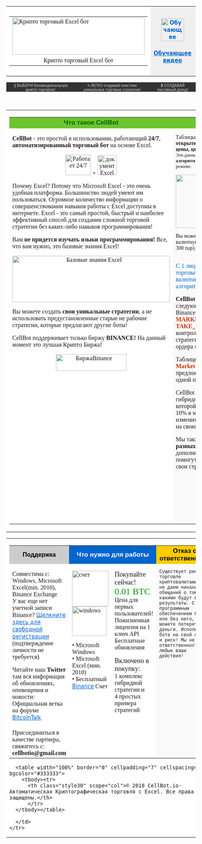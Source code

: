 <!DOCTYPE html PUBLIC "-//W3C//DTD XHTML 1.0 Transitional//EN" "http://www.w3.org/TR/xhtml1/DTD/xhtml1-transitional.dtd">
<!-- saved from url=(0038)file:///C:/DM/ImagesforBOT/index4.html -->
<html xmlns="http://www.w3.org/1999/xhtml"><head><meta http-equiv="Content-Type" content="text/html; charset=utf-8" />

<title>Крипто торговый Excel бот CellBot</title>
<style type="text/css">
<!--
body {
	background-image: url(cells_back.gif);
	font-size: 14px;
	text-align: justify;
}
#id1 {
	font-family: "Lucida Grande", "Lucida Sans Unicode", "Lucida Sans", "DejaVu Sans", Verdana, sans-serif;
	background-color: #FFFFFF;
	margin: 0px;
	padding: 0px;
	list-style-type: none;
	background-image: url(cells1.gif);
	border-radius: 5px;
}
#id2 {
	font-family: Arial, Helvetica, sans-serif;
	background-color: #333333;
	margin: 0px;
	padding: 0px;
	border-style: none;
	color: #000000;
}
a:link {
	color: #0066CC;
}
a:visited {
	color: #0000CC;
}
a:hover {
	color: #3399CC;
}
a:active {
	color: #0066FF;
}
a {
	font-family: "Gill Sans", "Gill Sans MT", "Myriad Pro", "DejaVu Sans Condensed", Helvetica, Arial, sans-serif;
}
#id3 {
}
h1,h2,h3,h4,h5,h6 {
	font-family: "Lucida Grande", "Lucida Sans Unicode", "Lucida Sans", "DejaVu Sans", Verdana, sans-serif;
}
.style4 {
	color: #CC3300;
	font-weight: bold;
}
.style5 {color: #0066CC}
.style7 {font-size: 12}
body,td,th {
	font-family: Georgia, Times New Roman, Times, serif;
}
.style12 {color: #CCCCCC}
.style17 {font-size: 10; color: #CCCCCC; font-family: Arial, Helvetica, sans-serif; }
.style22 {font-size: 17px; font-family: Verdana, Arial, Helvetica, sans-serif; color: #006600; }
.style24 {font-size: 16}
.style25 {font-size: 17px; font-family: Verdana, Arial, Helvetica, sans-serif; color: #FFFFFF; }
.style26 {font-size: 18px}
.style27 {
	font-size: 24px;
	color: #009900;
}
.style28 {font-size: 17px; font-family: Verdana, Arial, Helvetica, sans-serif; color: #000000; }
.style29 {
	font-size: 12px;
	font-family: "Courier New", Courier, monospace;
}
.style30 {font-size: 9px; color: #CCCCCC; font-family: Verdana, Arial, Helvetica, sans-serif; }
.style32 {font-size: 16; color: #000000; }
-->
</style>
<meta name="Description" content="Крипто торговый Excel бот CellBot">
<meta name="Keywords" content="Крипто, торговый, Exce,l бот ">
</head>
<body leftmargin="0" topmargin="0" marginwidth="0" marginheight="0">

<div class="c1_01" id="id1">
  <table width="100%" border="0" cellspacing="3" cellpadding="0">
    <tbody><tr>
      <td>
        <table width="100%" border="0" cellspacing="0" cellpadding="0">
          <tbody><tr>
            <td><img src="./index_cellbot_files/Logo1.gif" alt="Крипто торговый Excel бот" width="352" height="99"></td>
          </tr>
          <tr>
            <td><div align="center"> Крипто торговый Excel бот            </div></td>
          </tr>
      </tbody></table></td>
      <td width="15%" bgcolor="#f0f0f0"><h4 align="center"><a href="http://www.cellbot.io/p/tutorial.html" target="_blank"><img src="./index_cellbot_files/sign_info.gif" alt="Обучающее видео" width="61" height="61"></a></h4>
      <h4 align="center"><a href="http://www.cellbot.io/p/tutorial.html" target="_blank">Обучающее видео</a></h4></td>
      <td width="15%" bgcolor="#f0f0f0"><h4 align="center"><a href="https://www.binance.com/?ref=22760377" target="_blank"><img src="./index_cellbot_files/sign_reg.gif" width="61" height="61" alt="Регистрация"></a></h4>
      <h4 align="center"><a href="https://www.binance.com/?ref=22760377" target="_blank">Регистрация</a></h4></td>
      <td width="15%" bgcolor="#f0f0f0"><h4 align="center"><a href="https://bitcointalk.org/index.php?topic=5026148.0" target="_blank"><img src="./index_cellbot_files/sign_forum.gif" alt="Форум" width="61" height="61"></a></h4>
      <h4 align="center"><a href="https://bitcointalk.org/index.php?topic=5026148.0" target="_blank">Форум</a></h4></td>
       <td width="15%"><h4 align="center">+7(999) 00-00-00</h4>
      <h4 align="center"><img src="./index_cellbot_files/sign_phone.gif" alt="Телефон" width="55" height="55"></h4></td>
      <td width="15%"><h4 align="center"><img src="./index_cellbot_files/sign_mail.gif" alt="Почта" width="55" height="55"></h4>
        <h4 align="center">cellbotio @gmail.com</h4></td>
    </tr>
  </tbody></table>
</div>
<div class="cl_02" id="id2">
  <div align="center">
    <table width="80%" height="25" border="0" cellpadding="0" cellspacing="0">
      <tbody><tr>
        <td valign="middle"><div align="center" class="style17"><strong>:)</strong> ВЫБЕРИ безэмоциональную крипто торговлю!</div></td>
      <td valign="middle"><div align="center" class="style12"><span class="style17"><strong>=</strong> ЛЕГКО создавай поистине уникальные торговые стратегии!</span></div></td>
      <td valign="middle"><div align="center" class="style12"><span class="style17"><strong>$</strong> СОЗДАВАЙ пассивный доход!</span></div></td>
    </tr>
    </tbody></table>
  </div>
</div>
<div class="cl_03" id="id3">
  <div align="center"></div>
</div>
<div align="center">
  <p>&nbsp;</p>
  <table width="90%" border="0" cellspacing="0" cellpadding="0">
    <tbody><tr>
      <td bgcolor="#FFFFFF">
	  <table width="100%" border="0" cellspacing="4" cellpadding="7">
          <tbody><tr>
            <th width="32%" bgcolor="#6CC42F" scope="col"><span class="style22">Что такое CellBot</span></th>
            <th bgcolor="#6CC42F" class="style22" scope="col">Как это работает</th>
            <th width="32%" bgcolor="#6CC42F" class="style22" scope="col">Это безопасно</th>
          </tr>
          <tr>
            <td align="left" valign="top"><p align="left" style="font-size: 16px;"><strong>CellBot</strong> - это простой в использовании, работающий <strong>24/7</strong>,<strong> автоматизированный торговый бот</strong> на основе Excel.</p>
              <p align="center" style="font-size: 16px;"><img src="./index_cellbot_files/img247.gif" alt="Работает 24/7" width="68" height="54">   + <img src="./index_cellbot_files/iconXLS2.gif" alt="документ Excel" width="51" height="53"></p>
              <p align="left">Почему Excel? Потому что Microsoft Excel - это очень удобная платформа. Большинство людей умеют им пользоваться. Огромное количество информации о совершенствовании навыков работы с Excel доступны в интернете. Excel - это самый простой, быстрый и наиболее эффективный способ для создания сложной торговой стратегии без каких-либо навыков программирования!</p>
              <p align="left">Вам <strong>не придется изучать языки программирования!</strong> Все, что вам нужно, это базовые знания Excel!</p>
              <p align="center"><img src="./index_cellbot_files/ViewExcel1.gif" alt="Базовые знания Excel" width="419" height="123"></p>
              <p align="left">Вы можете создать <strong>свои уникальные стратегии</strong>, а не использовать предустановленные старые не рабочие стратегии, которые предлагают другие боты!</p>
              <p align="left"><span style="text-align: justify; font-size: 16px;">CellBot поддерживает только биржу <strong>BINANCE!</strong> На данный момент это лучшая Крипто Биржа!</span></p>
              <p align="center"><img src="./index_cellbot_files/Binance.gif" alt="БиржаBinance" width="188" height="44"><br>
              </p></td>
            <td align="left" valign="top" bgcolor="#fafafa"><p align="left" style="font-size: 14px">Таблицы содержат <strong>данные о цене открытия, максимум цены, минимум цены, цене закрытия</strong>.<br>
                <span class="style7">Эти данные позволяют просто создать <strong>любой алгоритм</strong> и запустить его в автоматическом режиме.</span></p>
              <p align="center" style="font-size: 14px"><img src="./index_cellbot_files/Alg.gif" alt="Алгоритм" width="250" height="141"><br>
              </p>
              <p align="left" style="font-size: 14px">Вы можете выбрать любую крипто-валютную пару из списка Binance (более 300 пар).</p>
              <p align="left" style="font-size: 14px"><br>
                <span style="font-size: 16px;"><span class="style5">С 1 лицензией CellBot, Вы сможете торговать 3-мя разными крипто валютными парами, по 3-м алгоритмам одновременно</span>.</span></p>
              <p align="left"><strong>CellBot</strong> может отправить следующие типы  ордеров на биржу Binance: <span class="style4">LIMIT; MARKET;STOP_LOSS_LIMIT; TAKE_PROFIT_LIMIT</span>, которые контролируются вашей текущей стратегией (время выставления ордера макс. 1-2 сек.)</p>
              <p align="left">Таблицы содержат ииформацию <span class="style4">Market Depth</span>, это <span class="style4">10</span> запросов/предложений цены и объема для одной пары.</p>
              <p align="left">CellBot поставляется с нашей гибридной стратегией, результаты которой в прошлом достигали более 10% в месяц. Вы можете легко изменить её или удалить и заменить на свою, если хотите.</p>
              <p align="left">Мы также предоставляем вам <strong>4 разных простых примера</strong> дополнительных стратегий, которые помогут вам понять, как создавать свои стратегии в CellBot!<br>
            </p></td>
            <td align="left" valign="top"><p align="left" style="font-size: 16px"><strong>Да!</strong> Потому что мы просим только ваш ключ API(<span>публичный, а не секретный!</span>) для создания лицензии бота!</p>
              <p align="left" style="font-size: 16px">Мы не можем вывести ваши активы Binance с помощью ключа API (при создании API ключа ни в коем случае не включайте опцию вывода(withdraw)). На самом деле мы даже не можем сделать торговые заказы с помощью API-ключа! Вам нужно будет ввести свой "секретный ключ" в таблицу, для того чтобы  отправлять торговые заявки CellBot!</p>
              <p align="left">Даже если кто-то узнает ваш "секретный ключ" и ваш ключ API, то этот человек не будет в состоянии вывести крипто монеты с вашего счета Binance (если не включена опция вывода(withdraw)!</p>
              <p align="center"><img src="./index_cellbot_files/withdraw.jpg" alt="withdraw" width="211" height="65"></p>
              <p align="left">Вы в любое время можете отключить ваш ключ API на вашем счете Binance, если вы заметите что-то подозрительное!</p>
              <p align="left">Мы не собираем и не храним данные пользователей от покупателей, поэтому если вы потеряли ваш лицензионный ключ API, вам придется купить еще один! Лицензия на уникальный ключ API является пожизненной.</p>
              <p align="left"><span class="style24">CellBot не отправляет данные на сторонние серверы, <strong>все работает на Вашем компьютере!</strong></span></p>
              <p align="center"><span style="font-size: 16px"><img src="./index_cellbot_files/key.gif" alt="key" width="100" height="74"> <img src="./index_cellbot_files/security.gif" alt="Безопасно" width="61" height="74"></span><br>
              </p></td>
          </tr>
      </tbody></table></td>
    </tr>
  </tbody></table>

  <table width="90%" border="0" cellspacing="0" cellpadding="0">
    <tbody><tr>
      <td bgcolor="#FFFFFF">
	  <table width="100%" border="0" cellspacing="4" cellpadding="7">
        <tbody><tr>
          <th width="32%" bgcolor="#CCCCCC" class="style25" scope="col"><span class="style32">Поддержка</span></th>
		  <th colspan="2" bgcolor="#0066CC" class="style25" scope="col">Что нужно для работы</th>
          <th width="32%" bgcolor="#FFCC00" class="style28" scope="col">Отказ от ответственности</th>
        </tr>
        <tr>
          <td align="left" valign="top"><p>Совместима с: Windows, Microsoft Excel(min. 2010), Binance Exchange<br>
У вас еще нет учетной записи Binance? <a href="https://www.binance.com/?ref=22760377" target="_blank">Щелкните здесь для свободной регистрации</a> (подтверждение личности не требуется)</p>            
            <p>Читайте наш <strong>Twitter</strong> там вся информация об обновлениях, оповещения и новости: Официальная ветка на форуме <a href="https://bitcointalk.org/index.php?topic=5026148.0" target="_blank">BitcoinTalk</a></p>            </td>
          <td width="17%" rowspan="2" align="left" valign="top"><p><img src="./index_cellbot_files/account_b.gif" alt="счет" width="97" height="95"><img src="./index_cellbot_files/windows.gif" alt="windows" width="92" height="78"></p>            
            <p><span style="font-size: 16px">• Microsoft Windows<br>
  • Microsoft Excel (мин. 2010)<br>
  • Бесплатный <a href="https://www.binance.com/?ref=22760377" target="_blank">Binance</a> Счет</span><br>
            </p>            </td>
          <td rowspan="2" align="left" valign="top"><p><span class="style26">Покупайте сейчас!</span><br>
              <span class="style27">0.01 BTC</span><br>
Цена для первых пользователей!<br>
Пожизненная лицензия на 1 ключ API<br>
Бесплатные обновления</p>            
            <p><span class="style26">Включено в покупку:</span><br>
              1 комплекс гибридной стратегии и<br>
            4 простых примера стратегий</p></td>
          <td rowspan="2" align="left" valign="top" bgcolor="#fafafa"><p class="style29"> Существует риск в торговле криптовалютами. Мы не даем никаких обещаний о том, какими будут ваши результаты. С программным обеспечением бота или без него, - Вы можете потерять деньги. Используйте бота на свой страх и риск! Мы не несем ответственности за любые ваши действия!</p>            </td>
        </tr>
        <tr>
          <td align="left" valign="bottom">Присоединиться в качестве партнера, свяжитесь с: <strong>cellbotio@gmail.com</strong></td>
        </tr>
      </tbody></table>
	  
	  <table width="100%" border="0" cellpadding="7" cellspacing="0" bgcolor="#333333">
        <tbody><tr>
          <th class="style30" scope="col">© 2018 CellBot.io-Автоматическая Криптографическая торговля с Excel. Все права защищены.</th>
          </tr>
      </tbody></table>
	  
	  </td>
    </tr>
  </tbody></table>
</div>
<div align="center"></div>



</body></html>
